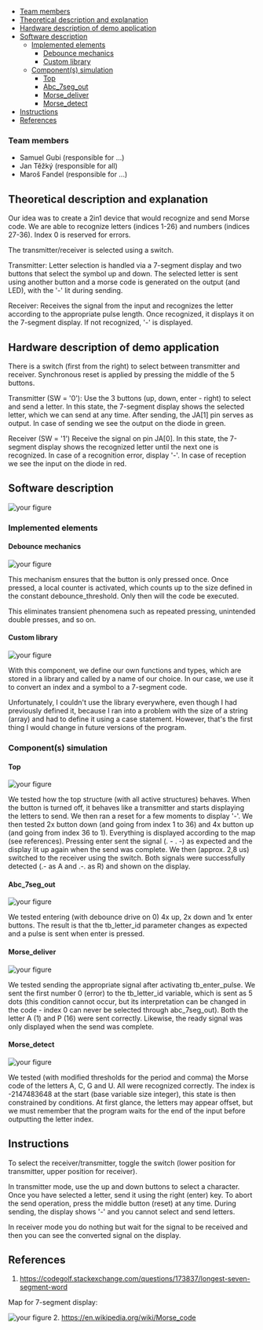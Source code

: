 - [Team members](#team-members)
- [Theoretical description and explanation](#theoretical-description-and-explanation)
- [Hardware description of demo application](#hardware-description-of-demo-application)
- [Software description](#software-description)
  - [Implemented elements](#implemented-elements)
    - [Debounce mechanics](#debounce-mechanics)
    - [Custom library](#custom-library)
  - [Component(s) simulation](#components-simulation)
    - [Top](#top)
    - [Abc_7seg_out](#abc_7seg_out)
    - [Morse_deliver](#morse_deliver)
    - [Morse_detect](#morse_detect)
- [Instructions](#instructions)
- [References](#references)

### Team members

* Samuel Gubi (responsible for ...)
* Jan Těžký (responsible for all)
* Maroš Fandel (responsible for ...)


## Theoretical description and explanation

Our idea was to create a 2in1 device that would recognize and send Morse code.
We are able to recognize letters (indices 1-26) and numbers (indices 27-36). Index 0 is reserved for errors.

The transmitter/receiver is selected using a switch.

Transmitter:
Letter selection is handled via a 7-segment display and two buttons that select the symbol up and down. The selected letter is sent using another button and a morse code is generated on the output (and LED), with the '-' lit during sending.

Receiver:
Receives the signal from the input and recognizes the letter according to the appropriate pulse length. Once recognized, it displays it on the 7-segment display. If not recognized, '-' is displayed.


## Hardware description of demo application

There is a switch (first from the right) to select between transmitter and receiver.
Synchronous reset is applied by pressing the middle of the 5 buttons.

Transmitter (SW = '0'):
Use the 3 buttons (up, down, enter - right) to select and send a letter. In this state, the 7-segment display shows the selected letter, which we can send at any time. After sending, the JA[1] pin serves as output. In case of sending we see the output on the diode in green.

Receiver (SW = '1')
Receive the signal on pin JA[0]. In this state, the 7-segment display shows the recognized letter until the next one is recognized. In case of a recognition error, display '-'. In case of reception we see the input on the diode in red.


## Software description

![your figure](PRJmorse.drawio.png)


### Implemented elements

#### Debounce mechanics
![your figure](debounce.png)

This mechanism ensures that the button is only pressed once. Once pressed, a local counter is activated, which counts up to the size defined in the constant debounce_threshold. Only then will the code be executed.

This eliminates transient phenomena such as repeated pressing, unintended double presses, and so on.

#### Custom library
![your figure](custom_library.png)

With this component, we define our own functions and types, which are stored in a library and called by a name of our choice. In our case, we use it to convert an index and a symbol to a 7-segment code.

Unfortunately, I couldn't use the library everywhere, even though I had previously defined it, because I ran into a problem with the size of a string (array) and had to define it using a case statement. However, that's the first thing I would change in future versions of the program.


### Component(s) simulation

#### Top
![your figure](tb_top.png)

We tested how the top structure (with all active structures) behaves. 
When the button is turned off, it behaves like a transmitter and starts displaying the letters to send. We then ran a reset for a few moments to display '-'.
We then tested 2x button down (and going from index 1 to 36) and 4x button up (and going from index 36 to 1). Everything is displayed according to the map (see references).
Pressing enter sent the signal (. - . -) as expected and the display lit up again when the send was complete.
We then (approx. 2,8 us) switched to the receiver using the switch. Both signals were successfully detected (.- as A and .-. as R) and shown on the display.

#### Abc_7seg_out
![your figure](tb_abc_7_seg_out.png)

We tested entering (with debounce drive on 0) 4x up, 2x down and 1x enter buttons. The result is that the tb_letter_id parameter changes as expected and a pulse is sent when enter is pressed.

#### Morse_deliver
![your figure](tb_morse_deliver.png)

We tested sending the appropriate signal after activating tb_enter_pulse. We sent the first number 0 (error) to the tb_letter_id variable, which is sent as 5 dots (this condition cannot occur, but its interpretation can be changed in the code - index 0 can never be selected through abc_7seg_out).
Both the letter A (1) and P (16) were sent correctly. Likewise, the ready signal was only displayed when the send was complete.

#### Morse_detect
![your figure](tb_morse_detect.png)

We tested (with modified thresholds for the period and comma) the Morse code of the letters A, C, G and U. All were recognized correctly. The index is -2147483648 at the start (base variable size integer), this state is then constrained by conditions. At first glance, the letters may appear offset, but we must remember that the program waits for the end of the input before outputting the letter index.

## Instructions

To select the receiver/transmitter, toggle the switch (lower position for transmitter, upper position for receiver).

In transmitter mode, use the up and down buttons to select a character. Once you have selected a letter, send it using the right (enter) key. To abort the send operation, press the middle button (reset) at any time. During sending, the display shows '-' and you cannot select and send letters.

In receiver mode you do nothing but wait for the signal to be received and then you can see the converted signal on the display.

## References

1. https://codegolf.stackexchange.com/questions/173837/longest-seven-segment-word

Map for 7-segment display:

![your figure](abeceda_7seg.jpg)
2. https://en.wikipedia.org/wiki/Morse_code